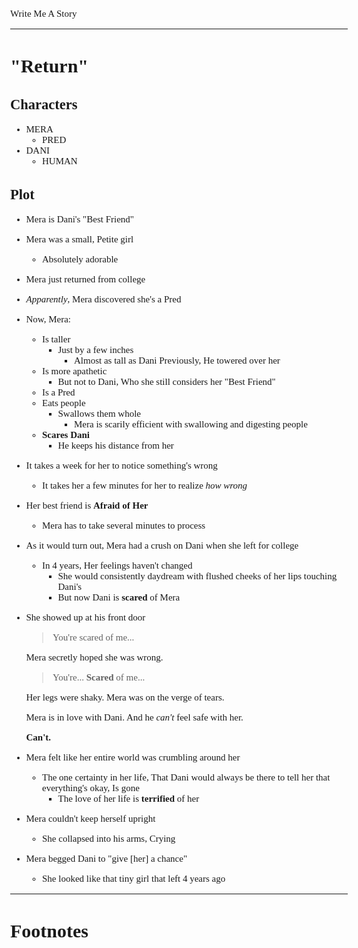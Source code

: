 <Style>
    Body {
        Font-size: 15px;
        Font-family: Verdana;
    };
</Style>

Write Me A Story
****************
"Return"
========

Characters
----------
- MERA
    - PRED
- DANI
    - HUMAN

Plot
----
- Mera is Dani's "Best Friend"
- Mera was a small,
    Petite girl
    - Absolutely adorable
- Mera just returned from college
- _Apparently_,
    Mera discovered she's a Pred
- Now,
    Mera:
    - Is taller
        - Just by a few inches
            - Almost as tall as Dani
                Previously,
                    He towered over her
    - Is more apathetic
        - But not to Dani,
            Who she still considers her "Best Friend"
    - Is a Pred
    - Eats people
        - Swallows them whole
            - Mera is scarily efficient with swallowing and digesting people
    - __Scares Dani__
        - He keeps his distance from her
- It takes a week for her to notice something's wrong
    - It takes her a few minutes for her to realize _how wrong_
- Her best friend is __Afraid of Her__
    - Mera has to take several minutes to process
- As it would turn out,
    Mera had a crush on Dani when she left for college
    - In 4 years,
        Her feelings haven't changed
        - She would consistently daydream with flushed cheeks of her lips touching Dani's
        - But now Dani is __scared__ of Mera
- She showed up at his front door
    > You're scared of me...

    Mera secretly hoped she was wrong.

    > You're...
    __Scared__ of me...

    Her legs were shaky.
    Mera was on the verge of tears.

    Mera is in love with Dani.
    And he _can't_ feel safe with her.
    
    __Can't.__
- Mera felt like her entire world was crumbling around her
    - The one certainty in her life,
        That Dani would always be there to tell her that everything's okay,
        Is gone
        - The love of her life is __terrified__ of her
- Mera couldn't keep herself upright
    - She collapsed into his arms,
        Crying
- Mera begged Dani to "give [her] a chance"
    - She looked like that tiny girl that left 4 years ago
***
# Footnotes